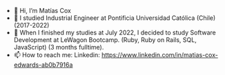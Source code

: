 - 👋 Hi, I’m Matías Cox
- 👀 I studied Industrial Engineer at Pontificia Universidad Católica (Chile) (2017-2022)
- 🌱 When I finished my studies at July 2022, I decided to study Software Development at LeWagon Bootcamp. (Ruby, Ruby on Rails, SQL, JavaScript) (3 months fulltime).
- 📫 How to reach me: Linkedin: https://www.linkedin.com/in/matias-cox-edwards-ab0b7916a

<!---
mcox5/mcox5 is a ✨ special ✨ repository because its `README.md` (this file) appears on your GitHub profile.
You can click the Preview link to take a look at your changes.
--->
